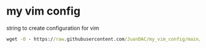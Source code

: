 # my vim config

string to create configuration for vim

```cmd
wget -O - https://raw.githubusercontent.com/JuanDAC/my_vim_config/main/build_config_vim | bash
```
